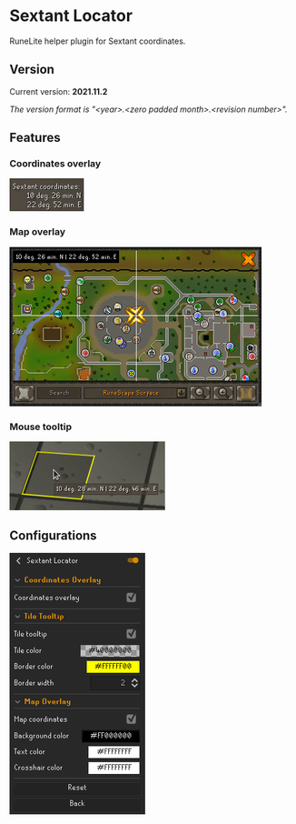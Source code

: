 # Sextant Locator
RuneLite helper plugin for Sextant coordinates.

## Version
Current version: **2021.11.2**

*The version format is &quot;&lt;year&gt;.&lt;zero padded month&gt;.&lt;revision number&gt;&quot;.*

## Features

### Coordinates overlay
![Coordinates overlay](resources/coordinates-overlay.png)

### Map overlay
![Map overlay](resources/map-overlay.png)

### Mouse tooltip
![Tooltip](resources/tooltip.png)

## Configurations
![Configurations](resources/configurations.png)
